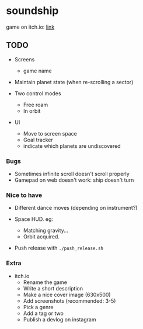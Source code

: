 # soundship

game on itch.io: [link](https://thewarlock.itch.io/soundship)

## TODO

- Screens
  - game name

- Maintain planet state (when re-scrolling a sector)

- Two control modes
  - Free roam
  - In orbit

- UI
  - Move to screen space
  - Goal tracker
  - indicate which planets are undiscovered

### Bugs

- Sometimes infinite scroll doesn't scroll properly
- Gamepad on web doesn't work: ship doesn't turn

### Nice to have

- Different dance moves (depending on instrument?)
- Space HUD. eg:
  - Matching gravity...
  - Orbit acquired.

- Push release with `./push_release.sh`

### Extra

- itch.io
  - Rename the game
  - Write a short description
  - Make a nice cover image (630x500)
  - Add screenshots (recommended: 3-5)
  - Pick a genre
  - Add a tag or two
  - Publish a devlog on instagram
